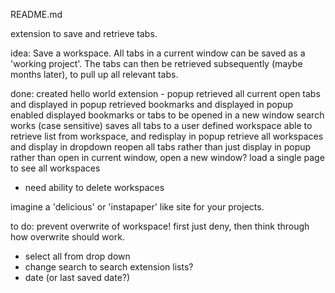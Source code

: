 README.md

extension to save and retrieve tabs.

idea: Save a workspace. All tabs in a current window can be saved as a 'working project'. The tabs can then be retrieved  subsequently (maybe months later), to pull up all relevant tabs.

done:
created hello world extension - popup
retrieved all current open tabs and displayed in popup
retrieved bookmarks and displayed in popup
enabled displayed bookmarks or tabs to be opened in a new window
search works (case sensitive)
saves all tabs to a user defined workspace
able to retrieve list from workspace, and redisplay in popup
retrieve all workspaces and display in dropdown
reopen all tabs rather than just display in popup
rather than open in current window, open a new window?
load a single page to see all workspaces
- need ability to delete workspaces





imagine a 'delicious' or 'instapaper' like site for your projects.

to do:
prevent overwrite of workspace! first just deny, then think through how overwrite should work.
- select all from drop down
- change search to search extension lists?
- date (or last saved date?)





